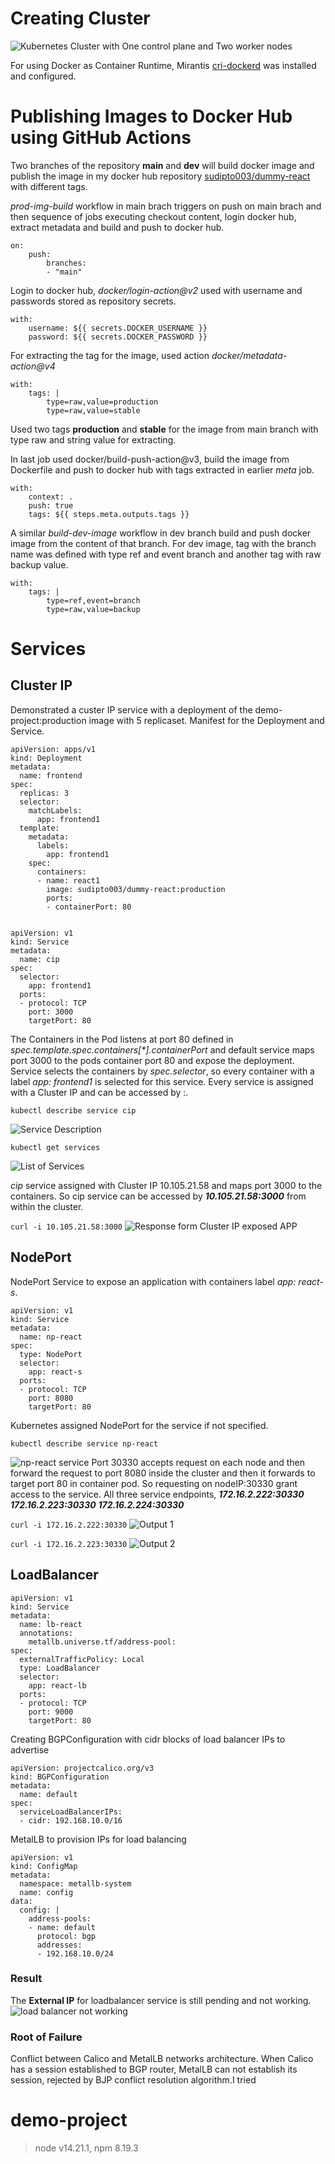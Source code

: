 # Creating Cluster
![Kubernetes Cluster with One control plane and Two worker nodes](k8s/nodes.png)

For using Docker as Container Runtime, Mirantis [cri-dockerd](https://github.com/Mirantis/cri-dockerd) was installed and configured. 

# Publishing Images to Docker Hub using GitHub Actions
Two branches of the repository **main** and **dev** will build docker image and publish the image in my docker hub repository [sudipto003/dummy-react](https://hub.docker.com/repository/docker/sudipto003/dummy-react) with different tags.

*prod-img-build* workflow in main brach triggers on push on main brach and then sequence of jobs executing checkout content, login docker hub, extract metadata and build and push to docker hub.

```
on: 
    push:
        branches:
        - "main"
```

Login to docker hub, *docker/login-action@v2* used with username and passwords stored as repository secrets.

```
with:
    username: ${{ secrets.DOCKER_USERNAME }}
    password: ${{ secrets.DOCKER_PASSWORD }}
```

For extracting the tag for the image, used action *docker/metadata-action@v4*

```
with:
    tags: |
        type=raw,value=production
        type=raw,value=stable
```
Used two tags **production** and **stable** for the image from main branch with type raw and string value for extracting.

In last job used docker/build-push-action@v3, build the image from Dockerfile and push to docker hub with tags extracted in earlier *meta* job.

```
with:
    context: .
    push: true
    tags: ${{ steps.meta.outputs.tags }}
```

A similar *build-dev-image* workflow in dev branch build and push docker image from the content of that branch.
For dev image, tag with the branch name was defined with type ref and event branch and another tag with raw backup value.

```
with:
    tags: |
        type=ref,event=branch
        type=raw,value=backup
```

# Services
## Cluster IP
Demonstrated a custer IP service with a deployment of the demo-project:production image with 5 replicaset. Manifest for the Deployment and Service.

```
apiVersion: apps/v1
kind: Deployment
metadata:
  name: frontend
spec:
  replicas: 3
  selector:
    matchLabels:
      app: frontend1
  template:
    metadata:
      labels:
        app: frontend1
    spec:
      containers:
      - name: react1
        image: sudipto003/dummy-react:production
        ports:
        - containerPort: 80


apiVersion: v1
kind: Service
metadata:
  name: cip
spec:
  selector:
    app: frontend1
  ports:
  - protocol: TCP
    port: 3000
    targetPort: 80
```

The Containers in the Pod listens at port 80 defined in *spec.template.spec.containers[\*].containerPort* and default service maps port 3000 to the pods container port 80 and expose the deployment. Service selects the containers by *spec.selector*, so every container with a label *app: frontend1* is selected for this service. Every service is assigned with a Cluster IP and can be accessed by <clusterIP>:<port>.

` kubectl describe service cip `

![Service Description](k8s/d-cip.png)

` kubectl get services `

![List of Services](k8s/services.png)

*cip* service assigned with Cluster IP 10.105.21.58 and maps port 3000 to the containers. So cip service can be accessed by ***10.105.21.58:3000*** from within the cluster.

` curl -i 10.105.21.58:3000 `
![Response form Cluster IP exposed APP](k8s/o-cip.png)

## NodePort
NodePort Service to expose an application with containers label *app: react-s*.

```
apiVersion: v1
kind: Service
metadata:
  name: np-react
spec:
  type: NodePort
  selector:
    app: react-s
  ports:
  - protocol: TCP
    port: 8080
    targetPort: 80
```
Kubernetes assigned NodePort for the service if not specified.

` kubectl describe service np-react `

![np-react service](k8s/np-react.png)
Port 30330 accepts request on each node and then forward the request to port 8080 inside the cluster and then it forwards to target port 80 in container pod. So requesting on nodeIP:30330 grant access to the service. All three service endpoints, 
***172.16.2.222:30330***
***172.16.2.223:30330***
***172.16.2.224:30330***

` curl -i 172.16.2.222:30330 `
![Output 1](k8s/o-np1.png)

` curl -i 172.16.2.223:30330 `
![Output 2](k8s/o-np2.png)

## LoadBalancer
```
apiVersion: v1
kind: Service
metadata:
  name: lb-react
  annotations:
    metallb.universe.tf/address-pool: 
spec:
  externalTrafficPolicy: Local
  type: LoadBalancer
  selector:
    app: react-lb
  ports:
  - protocol: TCP
    port: 9000
    targetPort: 80
```
Creating BGPConfiguration with cidr blocks of load balancer IPs to advertise
```
apiVersion: projectcalico.org/v3
kind: BGPConfiguration
metadata:
  name: default
spec:
  serviceLoadBalancerIPs:
  - cidr: 192.168.10.0/16
```
MetalLB to provision IPs for load balancing
```
apiVersion: v1
kind: ConfigMap
metadata:
  namespace: metallb-system
  name: config
data:
  config: |
    address-pools:
    - name: default
      protocol: bgp
      addresses:
      - 192.168.10.0/24
```

### Result
The **External IP** for loadbalancer service is still pending and not working.
![load balancer not working](k8s/failure.png)

### Root of Failure
Conflict between Calico and MetalLB networks architecture. When Calico has a session established to BGP router, MetalLB can not establish its session, rejected by BJP conflict resolution algorithm.I tried 

# demo-project
> node v14.21.1,
> npm 8.19.3
